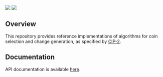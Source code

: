 <a href="https://hackage.haskell.org/package/cardano-coin-selection"><img src="https://img.shields.io/hackage/v/cardano-coin-selection?style=for-the-badge" /></a>
<a href="https://github.com/input-output-hk/cardano-coin-selection/releases"><img src="https://img.shields.io/github/v/release/input-output-hk/cardano-coin-selection?color=%239b59b6&label=RELEASE&sort=semver&style=for-the-badge"/></a>

## Overview

This repository provides reference implementations of algorithms for coin selection and change generation, as specified by [CIP-2](https://cips.cardano.org/cips/cip2/).

## Documentation

API documentation is available [here](https://coin-selection.cardano.intersectmbo.org).

